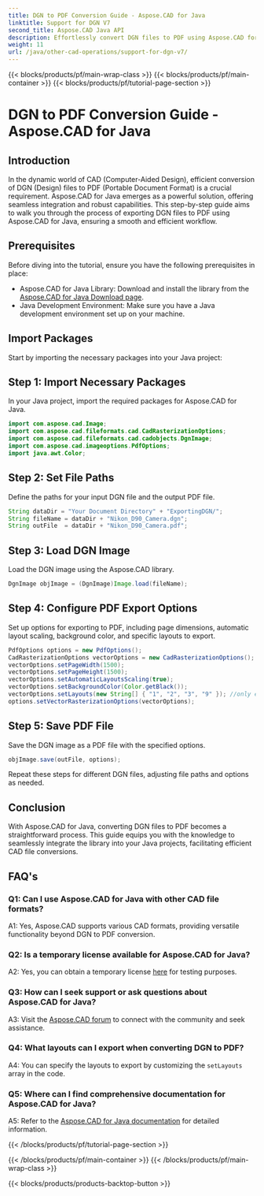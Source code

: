 ```yaml
---
title: DGN to PDF Conversion Guide - Aspose.CAD for Java
linktitle: Support for DGN V7
second_title: Aspose.CAD Java API
description: Effortlessly convert DGN files to PDF using Aspose.CAD for Java. Follow our step-by-step guide for seamless integration and efficient workflow.
weight: 11
url: /java/other-cad-operations/support-for-dgn-v7/
---
```


{{< blocks/products/pf/main-wrap-class >}}
{{< blocks/products/pf/main-container >}}
{{< blocks/products/pf/tutorial-page-section >}}

# DGN to PDF Conversion Guide - Aspose.CAD for Java

## Introduction

In the dynamic world of CAD (Computer-Aided Design), efficient conversion of DGN (Design) files to PDF (Portable Document Format) is a crucial requirement. Aspose.CAD for Java emerges as a powerful solution, offering seamless integration and robust capabilities. This step-by-step guide aims to walk you through the process of exporting DGN files to PDF using Aspose.CAD for Java, ensuring a smooth and efficient workflow.

## Prerequisites

Before diving into the tutorial, ensure you have the following prerequisites in place:
- Aspose.CAD for Java Library: Download and install the library from the [Aspose.CAD for Java Download page](https://releases.aspose.com/cad/java/).
- Java Development Environment: Make sure you have a Java development environment set up on your machine.

## Import Packages

Start by importing the necessary packages into your Java project:

## Step 1: Import Necessary Packages

In your Java project, import the required packages for Aspose.CAD for Java.
```java
import com.aspose.cad.Image;
import com.aspose.cad.fileformats.cad.CadRasterizationOptions;
import com.aspose.cad.fileformats.cad.cadobjects.DgnImage;
import com.aspose.cad.imageoptions.PdfOptions;
import java.awt.Color;
```

## Step 2: Set File Paths

Define the paths for your input DGN file and the output PDF file.

```java
String dataDir = "Your Document Directory" + "ExportingDGN/";
String fileName = dataDir + "Nikon_D90_Camera.dgn";
String outFile  = dataDir + "Nikon_D90_Camera.pdf";
```

## Step 3: Load DGN Image

Load the DGN image using the Aspose.CAD library.

```java
DgnImage objImage = (DgnImage)Image.load(fileName);
```

## Step 4: Configure PDF Export Options

Set up options for exporting to PDF, including page dimensions, automatic layout scaling, background color, and specific layouts to export.

```java
PdfOptions options = new PdfOptions();
CadRasterizationOptions vectorOptions = new CadRasterizationOptions();
vectorOptions.setPageWidth(1500);
vectorOptions.setPageHeight(1500);
vectorOptions.setAutomaticLayoutsScaling(true);
vectorOptions.setBackgroundColor(Color.getBlack());
vectorOptions.setLayouts(new String[] { "1", "2", "3", "9" }); //only export 4 (1,2,3 and 9) views
options.setVectorRasterizationOptions(vectorOptions);
```

## Step 5: Save PDF File

Save the DGN image as a PDF file with the specified options.

```java
objImage.save(outFile, options);
```

Repeat these steps for different DGN files, adjusting file paths and options as needed.

## Conclusion

With Aspose.CAD for Java, converting DGN files to PDF becomes a straightforward process. This guide equips you with the knowledge to seamlessly integrate the library into your Java projects, facilitating efficient CAD file conversions.

## FAQ's

### Q1: Can I use Aspose.CAD for Java with other CAD file formats?

A1: Yes, Aspose.CAD supports various CAD formats, providing versatile functionality beyond DGN to PDF conversion.

### Q2: Is a temporary license available for Aspose.CAD for Java?

A2: Yes, you can obtain a temporary license [here](https://purchase.aspose.com/temporary-license/) for testing purposes.

### Q3: How can I seek support or ask questions about Aspose.CAD for Java?

A3: Visit the [Aspose.CAD forum](https://forum.aspose.com/c/cad/19) to connect with the community and seek assistance.

### Q4: What layouts can I export when converting DGN to PDF?

A4: You can specify the layouts to export by customizing the `setLayouts` array in the code.

### Q5: Where can I find comprehensive documentation for Aspose.CAD for Java?

A5: Refer to the [Aspose.CAD for Java documentation](https://reference.aspose.com/cad/java/) for detailed information.

{{< /blocks/products/pf/tutorial-page-section >}}

{{< /blocks/products/pf/main-container >}}
{{< /blocks/products/pf/main-wrap-class >}}

{{< blocks/products/products-backtop-button >}}

